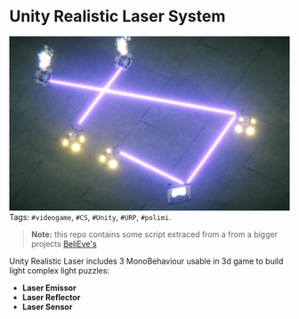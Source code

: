 # Unity Realistic Laser System
![alt text](https://github.com/MatteoBriscini/Unity-Realistic-Lasers/blob/master/Screenshots/screenshots.png?raw=true)
Tags: `#videogame`, `#CS`, `#Unity`, `#URP`,  `#polimi`. <br>
>**Note:** this repo contains some script extraced from a from a bigger projects [BeliEve's](https://github.com/MatteoBriscini/BeliEves-videogameDesingAndProgramming-Polimi)

Unity Realistic Laser includes 3 MonoBehaviour usable in 3d game to build light complex light puzzles:
- **Laser Emissor**
- **Laser Reflector**
- **Laser Sensor**


